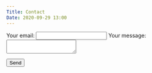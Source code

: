 ```yaml
---
Title: Contact
Date: 2020-09-29 13:00
---
```


<form  action="https://formspree.io/moqpvnen"
  method="POST">
  <label>
    Your email:
    <input type="text" name="_replyto">
  </label>
  <label>
    Your message:
    <textarea name="message"></textarea>
  </label>

  <!-- your other form fields go here -->

  <button type="submit">Send</button>
</form>